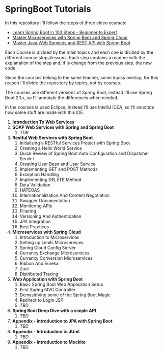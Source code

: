 # SpringBoot Tutorials

In this repository I'll follow the steps of three video courses:
- [Learn Spring Boot in 100 Steps - Beginner to Expert](https://www.packtpub.com/application-development/learn-spring-boot-100-steps-beginner-expert-video)
- [Master Microservices with Spring Boot and Spring Cloud](https://www.packtpub.com/application-development/master-microservices-spring-boot-and-spring-cloud-video)
- [Master Java Web Services and REST API with Spring Boot](https://www.packtpub.com/application-development/master-java-web-services-and-rest-api-spring-boot-video)

Each Course is divided by the main topics and each one is divided by the different course steps/lessons. Each step contains a readme with the explanation of the step and, if is change from the previous step, the new code.

Since the courses belong to the same teacher, some topics overlap, for this reason I'll divide the repository by topics, not by courses.

The courses use different versions of Spring Boot, instead I'll use Spring Boot 2.1.x, so I'll annotate the differences when needed.

In the courses is used Eclipse, instead I'll use IntelliJ IDEA, so I'll annotate how some stuff are made with this IDE.


1. **Introduction To Web Services**
2. **SOAP Web Services with Spring and Spring Boot**
    1. *TDB*
3. **Restful Web Services with Spring Boot**
    1. Initializing a RESTful Services Project with Spring Boot
    2. Creating a Hello World Service
    3. Quick Review of Spring Boot Auto Configuration and Dispatcher Servlet
    4. Creating User Bean and User Service
    5. Implementing GET and POST Methods
    6. Exception Handling
    7. Implementing DELETE Method
    8. Data Validation
    9. HATEOAS
    0. Internationalization And Content Negotiation
    1. Swagger Documentation
    2. Monitoring APIs
    3. Filtering
    4. Versioning And Authentication
    5. JPA Integration
    6. Best Practices
4. **Microservices with Spring Cloud**
    1. Introduction to Microservices
    2. Setting up Limits Microservices
    3. Spring Cloud Config Server
    4. Currency Exchange Microservices
    5. Currency Conversion Microservices
    6. Ribbon And Eureka
    7. Zuul
    8. Distributed Tracing
5. **Web Application with Spring Boot**
    1. Basic Spring Boot Web Application Setup
    2. First Spring MVC Controller
    3. Demystifying some of the Spring Boot Magic
    4. Redirect to Login JSP
    5. *TBD*
6. **Spring Boot Deep Dive with a simple API**
    1. *TBD*
7. **Appendix - Introduction to JPA with Spring Boot**
    1. *TBD*
8. **Appendix - Introduction to JUnit**
    1. *TBD*
9. **Appendix - Introduction to Mockito**
    1. *TBD*
